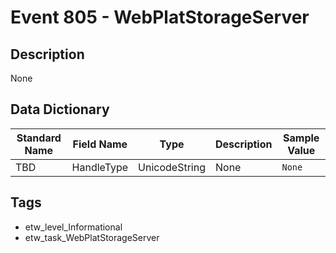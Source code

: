 # Event 805 - WebPlatStorageServer

## Description
None

## Data Dictionary
|Standard Name|Field Name|Type|Description|Sample Value|
|---|---|---|---|---|
|TBD|HandleType|UnicodeString|None|`None`|

## Tags
* etw_level_Informational
* etw_task_WebPlatStorageServer